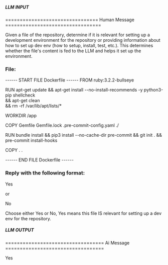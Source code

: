 ##### LLM INPUT #####
================================ Human Message =================================

Given a file of the repository, determine if it is relevant for setting up a development environment for the repository or providing information about how to set up dev env (how to setup, install, test, etc.). This determines whether the file's content is fed to the LLM and helps it set up the environment.

### File:
------ START FILE Dockerfile ------
FROM ruby:3.2.2-bullseye

RUN apt-get update && apt-get install --no-install-recommends -y python3-pip shellcheck \
    && apt-get clean \
    && rm -rf /var/lib/apt/lists/*

WORKDIR /app

COPY Gemfile Gemfile.lock .pre-commit-config.yaml ./

RUN bundle install && pip3 install --no-cache-dir pre-commit && git init . && pre-commit install-hooks

COPY . .

------ END FILE Dockerfile ------

### Reply with the following format:

<rel>Yes</rel>

or

<rel>No</rel>

Choose either Yes or No, Yes means this file IS relevant for setting up a dev env for the repository.

##### LLM OUTPUT #####
================================== Ai Message ==================================

<rel>Yes</rel>